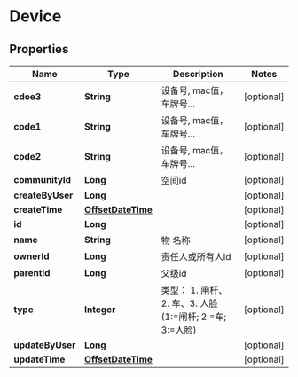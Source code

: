 
# Device

## Properties
Name | Type | Description | Notes
------------ | ------------- | ------------- | -------------
**cdoe3** | **String** | 设备号, mac值，车牌号... |  [optional]
**code1** | **String** | 设备号, mac值，车牌号... |  [optional]
**code2** | **String** | 设备号, mac值，车牌号... |  [optional]
**communityId** | **Long** | 空间id |  [optional]
**createByUser** | **Long** |  |  [optional]
**createTime** | [**OffsetDateTime**](OffsetDateTime.md) |  |  [optional]
**id** | **Long** |  |  [optional]
**name** | **String** | 物 名称 |  [optional]
**ownerId** | **Long** | 责任人或所有人id |  [optional]
**parentId** | **Long** | 父级id |  [optional]
**type** | **Integer** | 类型： 1. 闸杆、 2. 车、3. 人脸 (1:&#x3D;闸杆; 2:&#x3D;车; 3:&#x3D;人脸) |  [optional]
**updateByUser** | **Long** |  |  [optional]
**updateTime** | [**OffsetDateTime**](OffsetDateTime.md) |  |  [optional]



